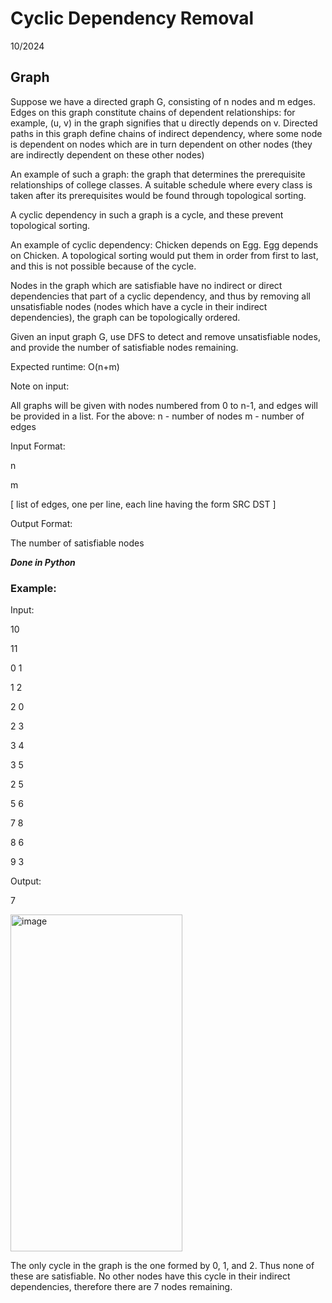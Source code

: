 # Cyclic Dependency Removal
10/2024
## Graph

Suppose we have a directed graph G, consisting of n nodes and m edges. Edges on this graph constitute chains of dependent relationships: for example, (u, v) in the graph signifies that u directly depends on v. Directed paths in this graph define chains of indirect dependency, where some node is dependent on nodes which are in turn dependent on other nodes (they are indirectly dependent on these other nodes)

An example of such a graph: the graph that determines the prerequisite relationships of college classes. A suitable schedule where every class is taken after its prerequisites would be found through topological sorting.

A cyclic dependency in such a graph is a cycle, and these prevent topological sorting.

An example of cyclic dependency: Chicken depends on Egg. Egg depends on Chicken. A topological sorting would put them in order from first to last, and this is not possible because of the cycle.

Nodes in the graph which are satisfiable have no indirect or direct dependencies that part of a cyclic dependency, and thus by removing all unsatisfiable nodes (nodes which have a cycle in their indirect dependencies), the graph can be topologically ordered.

Given an input graph G, use DFS to detect and remove unsatisfiable nodes, and provide the number of satisfiable nodes remaining.

Expected runtime: O(n+m)

Note on input:

All graphs will be given with nodes numbered from 0 to n-1, and edges will be provided in a list. For the above: n - number of nodes m - number of edges

Input Format:

n

m 

[ list of edges, one per line, each line having the form SRC DST ]

Output Format:

The number of satisfiable nodes

___Done in Python___

### Example:

Input:

10
 
11

0 1

1 2

2 0

2 3

3 4

3 5

2 5

5 6

7 8

8 6

9 3

Output:

7

<img width="275" height="539" alt="image" src="https://github.com/user-attachments/assets/b0850efa-d9b8-4b95-8756-32cca3ea43b4" />

The only cycle in the graph is the one formed by 0, 1, and 2. Thus none of these are satisfiable. No other nodes have this cycle in their indirect dependencies, therefore there are 7 nodes remaining.


